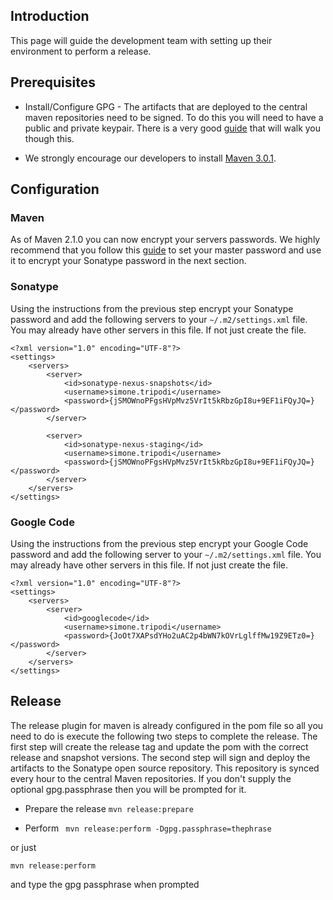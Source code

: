## Introduction ##

This page will guide the development team with setting up their environment to perform a release.


## Prerequisites ##

  * Install/Configure GPG - The artifacts that are deployed to the central maven repositories need to be signed.  To do this you will need to have a public and private keypair.  There is a very good [guide](http://www.sonatype.com/people/2010/01/how-to-generate-pgp-signatures-with-maven/) that will walk you though this.

  * We strongly encourage our developers to install [Maven 3.0.1](http://maven.apache.org/download.html).

## Configuration ##

### Maven ###

As of Maven 2.1.0 you can now encrypt your servers passwords.  We highly recommend that you follow this [guide](http://maven.apache.org/guides/mini/guide-encryption.html) to set your master password and use it to encrypt your Sonatype password in the next section.

### Sonatype ###

Using the instructions from the previous step encrypt your Sonatype password and add the following servers to your `~/.m2/settings.xml` file.  You may already have other servers in this file.  If not just create the file.
```
<?xml version="1.0" encoding="UTF-8"?>
<settings>
    <servers>
        <server>
            <id>sonatype-nexus-snapshots</id>
            <username>simone.tripodi</username>
            <password>{jSMOWnoPFgsHVpMvz5VrIt5kRbzGpI8u+9EF1iFQyJQ=}</password>
        </server>

        <server>
            <id>sonatype-nexus-staging</id>
            <username>simone.tripodi</username>
            <password>{jSMOWnoPFgsHVpMvz5VrIt5kRbzGpI8u+9EF1iFQyJQ=}</password>
        </server>
    </servers>
</settings>
```

### Google Code ###
Using the instructions from the previous step encrypt your Google Code password and add the following server to your `~/.m2/settings.xml` file.  You may already have other servers in this file.  If not just create the file.
```
<?xml version="1.0" encoding="UTF-8"?>
<settings>
    <servers>
        <server>
            <id>googlecode</id>
            <username>simone.tripodi</username>
            <password>{JoOt7XAPsdYHo2uAC2p4bWN7kOVrLglffMw19Z9ETz0=}</password>
        </server>
    </servers>
</settings>
```

## Release ##

The release plugin for maven is already configured in the pom file so all you need to do is execute the following two steps to complete the release.  The first step will create the release tag and update the pom with the correct release and snapshot versions.  The second step will sign and deploy the artifacts to the Sonatype open source repository.  This repository is synced every hour to the central Maven repositories.  If you don't supply the optional gpg.passphrase then you will be prompted for it.

  * Prepare the release
` mvn release:prepare `

  * Perform
` mvn release:perform -Dgpg.passphrase=thephrase`

or just

` mvn release:perform `

and type the gpg passphrase when prompted